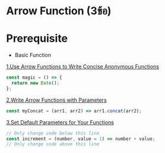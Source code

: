 # Arrow Function (3ข้อ)

# Prerequisite 
- Basic Function



[1.Use Arrow Functions to Write Concise Anonymous Functions](https://www.freecodecamp.org/learn/javascript-algorithms-and-data-structures/es6/use-arrow-functions-to-write-concise-anonymous-functions)
```js
const magic = () => {
  return new Date();
};

```
[2.Write Arrow Functions with Parameters](https://www.freecodecamp.org/learn/javascript-algorithms-and-data-structures/es6/write-arrow-functions-with-parameters)
```js
const myConcat = (arr1, arr2) => arr1.concat(arr2);

```
[3.Set Default Parameters for Your Functions](https://www.freecodecamp.org/learn/javascript-algorithms-and-data-structures/es6/set-default-parameters-for-your-functions)
```js
// Only change code below this line
const increment = (number, value = 1) => number + value;
// Only change code above this line

```
